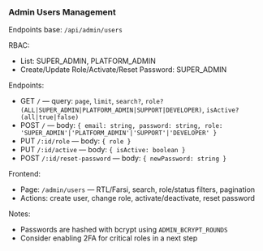 ### Admin Users Management

Endpoints base: `/api/admin/users`

RBAC:
- List: SUPER_ADMIN, PLATFORM_ADMIN
- Create/Update Role/Activate/Reset Password: SUPER_ADMIN

Endpoints:
- GET `/` — query: `page`, `limit`, `search?`, `role? (ALL|SUPER_ADMIN|PLATFORM_ADMIN|SUPPORT|DEVELOPER)`, `isActive? (all|true|false)`
- POST `/` — body: `{ email: string, password: string, role: 'SUPER_ADMIN'|'PLATFORM_ADMIN'|'SUPPORT'|'DEVELOPER' }`
- PUT `/:id/role` — body: `{ role }`
- PUT `/:id/active` — body: `{ isActive: boolean }`
- POST `/:id/reset-password` — body: `{ newPassword: string }`

Frontend:
- Page: `/admin/users` — RTL/Farsi, search, role/status filters, pagination
- Actions: create user, change role, activate/deactivate, reset password

Notes:
- Passwords are hashed with bcrypt using `ADMIN_BCRYPT_ROUNDS`
- Consider enabling 2FA for critical roles in a next step


